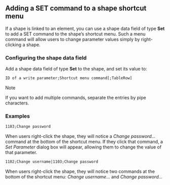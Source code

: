## Adding a SET command to a shape shortcut menu

If a shape is linked to an element, you can use a shape data field of type **Set** to add a SET command to the shape’s shortcut menu. Such a menu command will allow users to change parameter values simply by right-clicking a shape.

### Configuring the shape data field

Add a shape data field of type **Set** to the shape, and set its value to:

```txt
ID of a write parameter;Shortcut menu command[;TableRow]
```

> [!NOTE]
> If you want to add multiple commands, separate the entries by pipe characters.

### Examples

```txt
1103;Change password
```

When users right-click the shape, they will notice a *Change password...* command at the bottom of the shortcut menu. If they click that command, a *Set Parameter* dialog box will appear, allowing them to change the value of that parameter.

```txt
1102;Change username|1103;Change password
```

When users right-click the shape, they will notice two commands at the bottom of the shortcut menu: *Change username...* and *Change password...*
